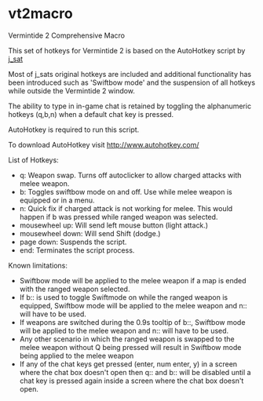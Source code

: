 # vt2macro
Vermintide 2 Comprehensive Macro

This set of hotkeys for Vermintide 2 is based on the AutoHotkey script by [j_sat](youtube.com/jsat7 "YouTube")

Most of j_sats original hotkeys are included and additional functionality has been introduced such as 'Swiftbow mode' and the suspension of all hotkeys while outside the Vermintide 2 window.

The ability to type in in-game chat is retained by toggling the alphanumeric hotkeys (q,b,n) when a default chat key is pressed.

AutoHotkey is required to run this script.

To download AutoHotkey visit http://www.autohotkey.com/

List of Hotkeys:
- q: Weapon swap. Turns off autoclicker to allow charged attacks with melee weapon.
- b: Toggles swiftbow mode on and off. Use while melee weapon is equipped or in a menu.
- n: Quick fix if charged attack is not working for melee. This would happen if b was pressed while ranged weapon was selected.
- mousewheel up: Will send left mouse button (light attack.)
- mousewheel down: Will send Shift (dodge.)
- page down: Suspends the script.
- end: Terminates the script process.

Known limitations:
- Swiftbow mode will be applied to the melee weapon if a map is ended with the ranged weapon selected.
- If b:: is used to toggle Swiftmode on while the ranged weapon is equipped, Swiftbow mode will be applied to the melee weapon and n:: will have to be used.
- If weapons are switched during the 0.9s tooltip of b::, Swiftbow mode will be applied to the melee weapon and n:: will have to be used.
- Any other scenario in which the ranged weapon is swapped to the melee weapon without Q being pressed will result in Swiftbow mode being applied to the melee weapon
- If any of the chat keys get pressed (enter, num enter, y) in a screen where the chat box doesn't open then q:: and b:: will be disabled until a chat key is pressed again inside a screen where the chat box doesn't open.
